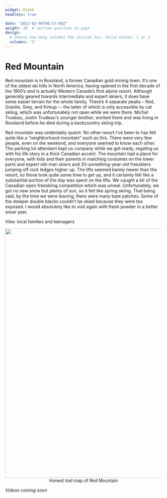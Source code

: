 ```yaml
---
widget: blank
headless: true

date: "2022-02-04T06:57:00Z"
weight: 30  # section position on page
design:
  # Choose how many columns the section has. Valid values: 1 or 2.
  columns: '1'
---
```


# Red Mountain
Red mountain is in Rossland, a former Canadian gold mining town. It’s one of the oldest ski hills in North America, having opened in the first decade of the 1900’s and is actually Western Canada’s first alpine resort. Although generally geared towards intermediate and expert skiiers,  it does have some easier terrain for the whole family. There’s 4 separate peaks – Red, Granite, Grey, and Kirkup -- the latter of which is only accessible by cat skiing, which was unfortunately not open while we were there. Michel Trudeau, Justin Trudeau's younger brother, worked there and was living in Rossland before he died during a backcountry skiing trip.

Red mountain was undeniably quaint. No other resort I’ve been to has felt quite like a “neighborhood mountain” such as this. There were very few people, even on the weekend, and everyone seemed to know each other. The parking lot attendant kept us company while we got ready, regaling us with his life story in a thick Canadian accent. The mountain had a place for everyone, with kids and their parents in matching costumes on the lower parts and expert old-man skiers and 20-something-year-old freeskiers jumping off rock ledges higher up. The lifts seemed barely newer than the resort, so those took quite some time to get up, and it certainly felt like a substantial portion of the day was spent on the lifts. We caught a bit of the Canadian open freeskiing competition which was unreal. Unfortunately, we got no new snow but plenty of sun, so it felt like spring skiing. That being said, by the time we were leaving, there were many bare patches. Some of the steeper double blacks couldn’t be skied because they were too exposed. I would absolutely like to visit again with fresh powder in a better snow year. 

Vibe: local families and teenagers 

<div align="center">
  <img src="trail-maps/rm-map.png" width="1000" height="800">
  <figcaption>Honest trail map of Red Mountain</figcaption>
</div>

*Videos coming soon*